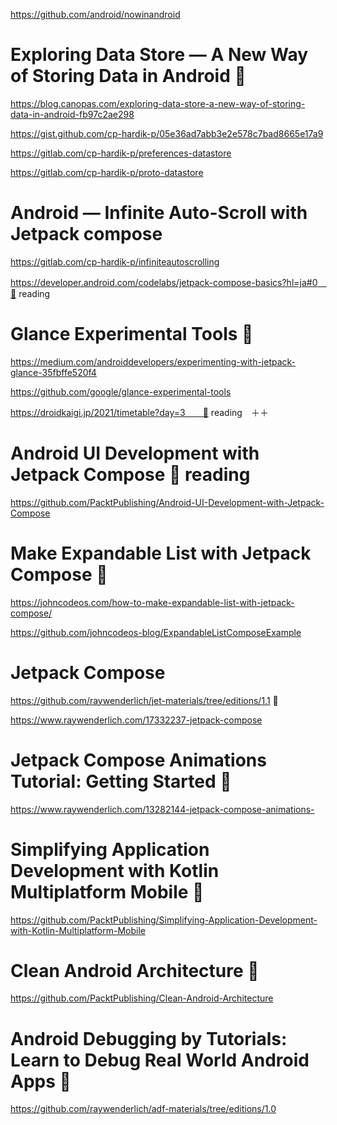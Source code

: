 https://github.com/android/nowinandroid

# Exploring Data Store — A New Way of Storing Data in Android 🔴
https://blog.canopas.com/exploring-data-store-a-new-way-of-storing-data-in-android-fb97c2ae298

https://gist.github.com/cp-hardik-p/05e36ad7abb3e2e578c7bad8665e17a9

https://gitlab.com/cp-hardik-p/preferences-datastore

https://gitlab.com/cp-hardik-p/proto-datastore

# Android — Infinite Auto-Scroll with Jetpack compose
https://gitlab.com/cp-hardik-p/infiniteautoscrolling


https://developer.android.com/codelabs/jetpack-compose-basics?hl=ja#0　🔴 reading

# Glance Experimental Tools 🔴
https://medium.com/androiddevelopers/experimenting-with-jetpack-glance-35fbffe520f4

https://github.com/google/glance-experimental-tools


https://droidkaigi.jp/2021/timetable?day=3　　🔴 reading　＋＋


# Android UI Development with Jetpack Compose 🔴 reading
https://github.com/PacktPublishing/Android-UI-Development-with-Jetpack-Compose

# Make Expandable List with Jetpack Compose 🔴
https://johncodeos.com/how-to-make-expandable-list-with-jetpack-compose/

https://github.com/johncodeos-blog/ExpandableListComposeExample

# Jetpack Compose
https://github.com/raywenderlich/jet-materials/tree/editions/1.1 🔴

https://www.raywenderlich.com/17332237-jetpack-compose

#  Jetpack Compose Animations Tutorial: Getting Started 🔴
https://www.raywenderlich.com/13282144-jetpack-compose-animations-

# Simplifying Application Development with Kotlin Multiplatform Mobile 🔴
https://github.com/PacktPublishing/Simplifying-Application-Development-with-Kotlin-Multiplatform-Mobile

# Clean Android Architecture 🔴
https://github.com/PacktPublishing/Clean-Android-Architecture


# Android Debugging by Tutorials: Learn to Debug Real World Android Apps 🔴
https://github.com/raywenderlich/adf-materials/tree/editions/1.0
